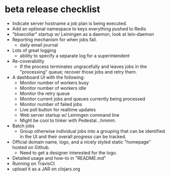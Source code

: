 # beta release checklist

* Indicate server hostname a job plan is being executed.
* Add an optional namespace to keys everything pushed to Redis
* "bluecollar" startup w/ Leiningen as a daemon, look at lein-daemon
* Reporting mechanism for when jobs fail.
    * daily email journal
* Lots of great logging
    * ability to specify a separate log for a superintendent
* Re-coverability
    * If the process terminates ungracefully and leaves jobs in the
      "processing" queue; recover those jobs and retry them.
* A dashboard UI with the following:
    * Monitor number of workers busy
    * Monitor number of workers idle
    * Monitor the retry queue
    * Monitor current jobs and queues currently being processed
    * Monitor number of failed jobs
    * Live poll button for realtime updates
    * Web server startup w/ Leiningen command line
    * Might be cool to tinker with Pedestal...hmmm.
* Batch jobs
    * Group otherwise individual jobs into a grouping that can
      be identified in the UI and their overall progress can be
      tracked.
* Official domain name, logo, and a nicely styled static "homepage" hosted on Github.
    * Need to get a designer interested for the logo.
* Detailed usage and how-to in "README.md"
* Running on TravisCI
* upload it as a JAR on clojars.org